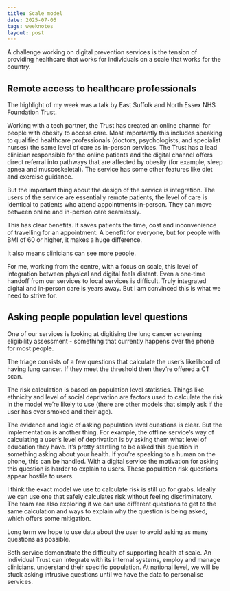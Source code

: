 ```yaml
---
title: Scale model
date: 2025-07-05
tags: weeknotes
layout: post
---
```


A challenge working on digital prevention services is the tension of providing healthcare that works for individuals on a scale that works for the country.

## Remote access to healthcare professionals

The highlight of my week was a talk by East Suffolk and North Essex NHS Foundation Trust.

Working with a tech partner, the Trust has created an online channel for people with obesity to access care. Most importantly this includes speaking to qualified healthcare professionals (doctors, psychologists, and specialist nurses) the same level of care as in-person services. The Trust has a lead clinician responsible for the online patients and the digital channel offers direct referral into pathways that are affected by obesity (for example, sleep apnea and muscoskeletal). The service has some other features like diet and exercise guidance.

But the important thing about the design of the service is integration. The users of the service are essentially remote patients, the level of care is identical to patients who attend appointments in‑person. They can move between online and in-person care seamlessly.

This has clear benefits. It saves patients the time, cost and inconvenience of travelling for an appointment. A benefit for everyone, but for people with BMI of 60 or higher, it makes a huge difference.

It also means clinicians can see more people.

For me, working from the centre, with a focus on scale, this level of integration between physical and digital feels distant. Even a one‑time handoff from our services to local services is difficult. Truly integrated digital and in‑person care is years away. But I am convinced this is what we need to strive for.

## Asking people population level questions

One of our services is looking at digitising the lung cancer screening eligibility assessment - something that currently happens over the phone for most people.

The triage consists of a few questions that calculate the user’s likelihood of having lung cancer. If they meet the threshold then they’re offered a CT scan.

The risk calculation is based on population level statistics. Things like ethnicity and level of social deprivation are factors used to calculate the risk in the model we’re likely to use (there are other models that simply ask if the user has ever smoked and their age).

The evidence and logic of asking population level questions is clear. But the implementation is another thing. For example, the offline service’s way of calculating a user’s level of deprivation is by asking them what level of education they have. It’s pretty startling to be asked this question in something asking about your health. If you’re speaking to a human on the phone, this can be handled. With a digital service the motivation for asking this question is harder to explain to users. These population risk questions appear hostile to users.

I think the exact model we use to calculate risk is still up for grabs. Ideally we can use one that safely calculates risk without feeling discriminatory. The team are also exploring if we can use different questions to get to the same calculation and ways to explain why the question is being asked, which offers some mitigation.

Long term we hope to use data about the user to avoid asking as many questions as possible.

Both service demonstrate the difficulty of supporting health at scale. An individual Trust can integrate with its internal systems, employ and manage clinicians, understand their specific population. At national level, we will be stuck asking intrusive questions until we have the data to personalise services.
